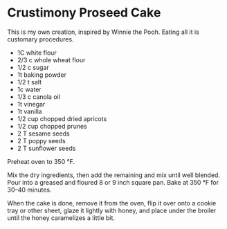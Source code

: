 Crustimony Proseed Cake
=======================

This is my own creation, inspired by Winnie the Pooh. Eating all it is customary procedures.



- 1C white flour
- 2/3 c whole wheat flour
- 1/2 c sugar
- 1t baking powder
- 1/2 t salt
- 1c water
- 1/3 c canola oil
- 1t vinegar
- 1t vanilla
- 1/2 cup chopped dried apricots
- 1/2 cup chopped prunes
- 2 T  sesame seeds
- 2 T poppy seeds
- 2 T sunflower seeds

Preheat oven to 350 °F.

Mix the dry ingredients, then add the remaining and mix until well blended. Pour into a greased and floured 8 or 9 inch square pan. Bake at 350 °F for 30–40 minutes.

When the cake is done, remove it from the oven, flip it over onto a cookie tray or other sheet, glaze it lightly with honey, and place under the broiler until the honey caramelizes a little bit.